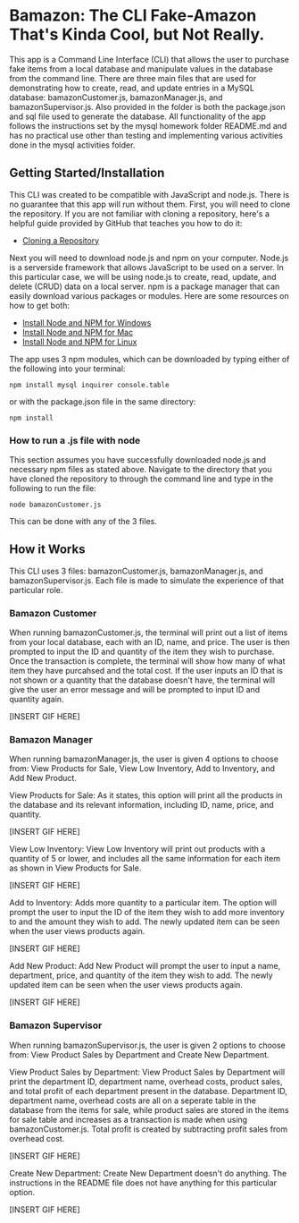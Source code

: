 # Bamazon: The CLI Fake-Amazon That's Kinda Cool, but Not Really.
This app is a Command Line Interface (CLI) that allows the user to purchase fake items from a local database and manipulate values in the database from the command line. There are three main files that are used for demonstrating how to create, read, and update entries in a MySQL database: bamazonCustomer.js, bamazonManager.js, and bamazonSupervisor.js. Also provided in the folder is both the package.json and sql file used to generate the database. All functionality of the app follows the instructions set by the mysql homework folder README.md and has no practical use other than testing and implementing various activities done in the mysql activities folder.

## Getting Started/Installation
This CLI was created to be compatible with JavaScript and node.js. There is no guarantee that this app will run without them. First, you will need to clone the repository. If you are not familiar with cloning a repository, here's a helpful guide provided by GitHub that teaches you how to do it:

* [Cloning a Repository](https://help.github.com/articles/cloning-a-repository/)

Next you will need to download node.js and npm on your computer. Node.js is a serverside framework that allows JavaScript to be used on a server. In this particular case, we will be using node.js to create, read, update, and delete (CRUD) data on a local server. npm is a package manager that can easily download various packages or modules. Here are some resources on how to get both:
 
* [Install Node and NPM for Windows](http://blog.teamtreehouse.com/install-node-js-npm-windows)
* [Install Node and NPM for Mac](http://blog.teamtreehouse.com/install-node-js-npm-mac)
* [Install Node and NPM for Linux](http://blog.teamtreehouse.com/install-node-js-npm-linux)

The app uses 3 npm modules, which can be downloaded by typing either of the following into your terminal:
```
npm install mysql inquirer console.table
```
or with the package.json file in the same directory:
```
npm install
```

### How to run a .js file with node
This section assumes you have successfully downloaded node.js and necessary npm files as stated above. Navigate to the directory that you have cloned the repository to through the command line and type in the following to run the file:
```
node bamazonCustomer.js
```
This can be done with any of the 3 files.

## How it Works
This CLI uses 3 files: bamazonCustomer.js, bamazonManager.js, and bamazonSupervisor.js. Each file is made to simulate the experience of that particular role.

### Bamazon Customer
When running bamazonCustomer.js, the terminal will print out a list of items from your local database, each with an ID, name, and price. The user is then prompted to input the ID and quantity of the item they wish to purchase. Once the transaction is complete, the terminal will show how many of what item they have purcahsed and the total cost. If the user inputs an ID that is not shown or a quantity that the database doesn't have, the terminal will give the user an error message and will be prompted to input ID and quantity again.

[INSERT GIF HERE]

### Bamazon Manager
When running bamazonManager.js, the user is given 4 options to choose from: View Products for Sale, View Low Inventory, Add to Inventory, and Add New Product.

View Products for Sale:
As it states, this option will print all the products in the database and its relevant information, including ID, name, price, and quantity.

[INSERT GIF HERE]


View Low Inventory:
View Low Inventory will print out products with a quantity of 5 or lower, and includes all the same information for each item as shown in View Products for Sale.

[INSERT GIF HERE]


Add to Inventory:
Adds more quantity to a particular item. The option will prompt the user to input the ID of the item they wish to add more inventory to and the amount they wish to add. The newly updated item can be seen when the user views products again.

[INSERT GIF HERE]


Add New Product:
Add New Product will prompt the user to input a name, department, price, and quantity of the item they wish to add. The newly updated item can be seen when the user views products again.

[INSERT GIF HERE]


### Bamazon Supervisor
When running bamazonSupervisor.js, the user is given 2 options to choose from: View Product Sales by Department and Create New Department.

View Product Sales by Department:
View Product Sales by Department will print the department ID, department name, overhead costs, product sales, and total profit of each department present in the database. Department ID, department name, overhead costs are all on a seperate table in the database from the items for sale, while product sales are stored in the items for sale table and increases as a transaction is made when using bamazonCustomer.js. Total profit is created by subtracting profit sales from overhead cost.

[INSERT GIF HERE]


Create New Department:
Create New Department doesn't do anything. The instructions in the README file does not have anything for this particular option.


[INSERT GIF HERE]
